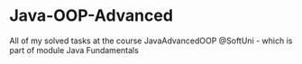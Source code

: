 # Java-OOP-Advanced
All of my solved tasks at the course JavaAdvancedOOP @SoftUni - which is part of module Java Fundamentals
